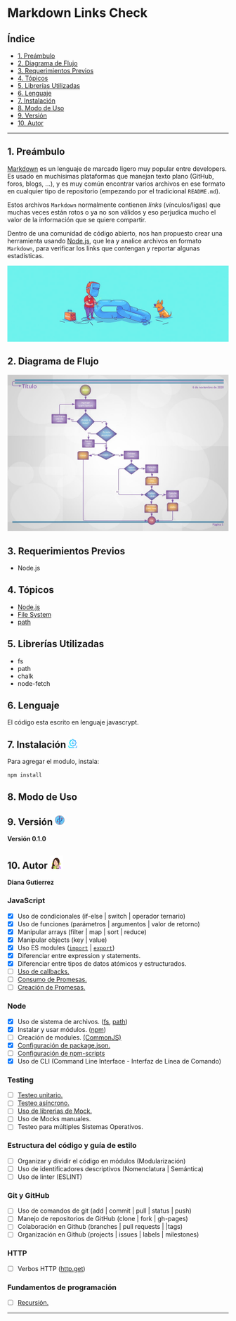 # Markdown Links Check

## Índice

* [1. Preámbulo](#1-preámbulo)
* [2. Diagrama de Flujo](#2-Diagrama-de-flujo)
* [3. Requerimientos Previos](#3-Requerimientos-previos)
* [4. Tópicos](#4-Tópicos)
* [5. Librerías Utilizadas](#5-Librerías-Utilizadas)
* [6. Lenguaje](#6-Lenguaje)
* [7. Instalación](#7-Instalación)
* [8. Modo de Uso](#8-Modo-de-Uso)
* [9. Versión](#9-Versión)
* [10. Autor](#10-Autor)

***

## 1. Preámbulo

[Markdown](https://es.wikipedia.org/wiki/Markdown) es un lenguaje de marcado
ligero muy popular entre developers. Es usado en muchísimas plataformas que
manejan texto plano (GitHub, foros, blogs, ...), y es muy común
encontrar varios archivos en ese formato en cualquier tipo de repositorio
(empezando por el tradicional `README.md`).

Estos archivos `Markdown` normalmente contienen _links_ (vínculos/ligas) que
muchas veces están rotos o ya no son válidos y eso perjudica mucho el valor de
la información que se quiere compartir.

Dentro de una comunidad de código abierto, nos han propuesto crear una
herramienta usando [Node.js](https://nodejs.org/), que lea y analice archivos
en formato `Markdown`, para verificar los links que contengan y reportar
algunas estadísticas.

![md-links](./img/MarkDown.jpg)



## 2. Diagrama de Flujo
![Diagrama](./img/MD-Links.jpg)


## 3. Requerimientos Previos

* Node.js

## 4. Tópicos
+ [Node.js](https://nodejs.org/en/)
+ [File System](https://nodejs.org/api/fs.html)
+ [path](https://nodejs.org/api/path.html)

## 5. Librerías Utilizadas

+ fs
+ path
+ chalk
+ node-fetch

## 6. Lenguaje

El código esta escrito en lenguaje javascrypt.

## 7. Instalación <img src="./img/instalar.png" width="20">

Para agregar el modulo, instala:

```
npm install
```

## 8. Modo de Uso

## 9. Versión <img src="./img/version.png" width="23">

**Versión 0.1.0**

## 10. Autor <img src="./img/MojiPop.gif" width="30">

**Diana Gutierrez**


### JavaScript

* [X] Uso de condicionales (if-else | switch | operador ternario)
* [X] Uso de funciones (parámetros | argumentos | valor de retorno)
* [X] Manipular arrays (filter | map | sort | reduce)
* [X] Manipular objects (key | value)
* [X] Uso ES modules ([`import`](https://developer.mozilla.org/en-US/docs/Web/JavaScript/Reference/Statements/import)
| [`export`](https://developer.mozilla.org/en-US/docs/Web/JavaScript/Reference/Statements/export))
* [X] Diferenciar entre expression y statements.
* [X] Diferenciar entre tipos de datos atómicos y estructurados.
* [ ] [Uso de callbacks.](https://developer.mozilla.org/es/docs/Glossary/Callback_function)
* [ ] [Consumo de Promesas.](https://scotch.io/tutorials/javascript-promises-for-dummies#toc-consuming-promises)
* [ ] [Creación de Promesas.](https://www.freecodecamp.org/news/how-to-write-a-javascript-promise-4ed8d44292b8/)

### Node

* [X] Uso de sistema de archivos. ([fs](https://nodejs.org/api/fs.html), [path](https://nodejs.org/api/path.html))
* [X] Instalar y usar módulos. ([npm](https://www.npmjs.com/))
* [ ] Creación de modules. [(CommonJS)](https://nodejs.org/docs/latest-v0.10.x/api/modules.html)
* [X] [Configuración de package.json.](https://docs.npmjs.com/files/package.json)
* [ ] [Configuración de npm-scripts](https://docs.npmjs.com/misc/scripts)
* [X] Uso de CLI (Command Line Interface - Interfaz de Línea de Comando)

### Testing

* [ ] [Testeo unitario.](https://jestjs.io/docs/es-ES/getting-started)
* [ ] [Testeo asíncrono.](https://jestjs.io/docs/es-ES/asynchronous)
* [ ] [Uso de librerias de Mock.](https://jestjs.io/docs/es-ES/manual-mocks)
* [ ] Uso de Mocks manuales.
* [ ] Testeo para múltiples Sistemas Operativos.

### Estructura del código y guía de estilo

* [ ] Organizar y dividir el código en módulos (Modularización)
* [ ] Uso de identificadores descriptivos (Nomenclatura | Semántica)
* [ ] Uso de linter (ESLINT)

### Git y GitHub

* [ ] Uso de comandos de git (add | commit | pull | status | push)
* [ ] Manejo de repositorios de GitHub (clone | fork | gh-pages)
* [ ] Colaboración en Github (branches | pull requests | |tags)
* [ ] Organización en Github (projects | issues | labels | milestones)

### HTTP

* [ ] Verbos HTTP ([http.get](https://nodejs.org/api/http.html#http_http_get_options_callback))

### Fundamentos de programación

* [ ] [Recursión.](https://www.youtube.com/watch?v=lPPgY3HLlhQ)

***

